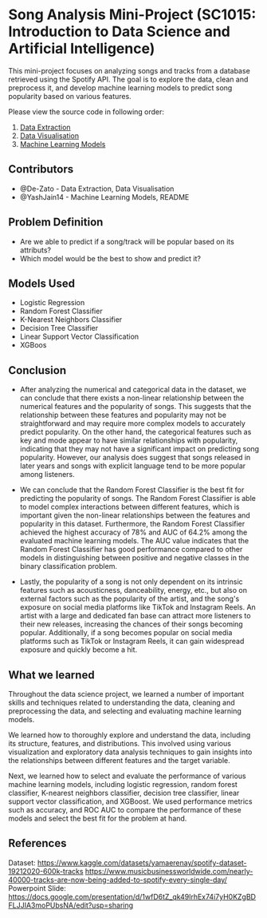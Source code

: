 # Song Analysis Mini-Project (SC1015: Introduction to Data Science and Artificial Intelligence)
This mini-project focuses on analyzing songs and tracks from a database retrieved using the Spotify API. The goal is to explore the data, clean and preprocess it, and develop machine learning models to predict song popularity based on various features.

Please view the source code in following order:

1. [Data Extraction](https://github.com/De-Zato/song-analysis/blob/main/data-extraction.ipynb)
2. [Data Visualisation](https://github.com/De-Zato/song-analysis/blob/main/data-visualisation.ipynb)
3. [Machine Learning Models](https://github.com/De-Zato/song-analysis/blob/main/MachineLearningModels.ipynb)

## Contributors
- @De-Zato - Data Extraction, Data Visualisation
- @YashJain14 - Machine Learning Models, README

## Problem Definition
- Are we able to predict if a song/track will be popular based on its attributs?
- Which model would be the best to show and predict it?

## Models Used
- Logistic Regression
- Random Forest Classifier
- K-Nearest Neighbors Classifier
- Decision Tree Classifier
- Linear Support Vector Classification
- XGBoos

## Conclusion
- After analyzing the numerical and categorical data in the dataset, we can conclude that there exists a non-linear relationship between the numerical features and the popularity of songs. This suggests that the relationship between these features and popularity may not be straightforward and may require more complex models to accurately predict popularity.
On the other hand, the categorical features such as key and mode appear to have similar relationships with popularity, indicating that they may not have a significant impact on predicting song popularity.
However, our analysis does suggest that songs released in later years and songs with explicit language tend to be more popular among listeners.

- We can conclude that the Random Forest Classifier is the best fit for predicting the popularity of songs. The Random Forest Classifier is able to model complex interactions between different features, which is important given the non-linear relationships between the features and popularity in this dataset. Furthermore, the Random Forest Classifier achieved the highest accuracy of 78% and AUC of 64.2% among the evaluated machine learning models. The AUC value indicates that the Random Forest Classifier has good performance compared to other models in distinguishing between positive and negative classes in the binary classification problem.

- Lastly, the popularity of a song is not only dependent on its intrinsic features such as acousticness, danceability, energy, etc., but also on external factors such as the popularity of the artist, and the song's exposure on social media platforms like TikTok and Instagram Reels. An artist with a large and dedicated fan base can attract more listeners to their new releases, increasing the chances of their songs becoming popular. Additionally, if a song becomes popular on social media platforms such as TikTok or Instagram Reels, it can gain widespread exposure and quickly become a hit.

## What we learned
Throughout the data science project, we learned a number of important skills and techniques related to understanding the data, cleaning and preprocessing the data, and selecting and evaluating machine learning models.

We learned how to thoroughly explore and understand the data, including its structure, features, and distributions. This involved using various visualization and exploratory data analysis techniques to gain insights into the relationships between different features and the target variable.

Next, we learned how to select and evaluate the performance of various machine learning models, including logistic regression, random forest classifier, K-nearest neighbors classifier, decision tree classifier, linear support vector classification, and XGBoost. We used performance metrics such as accuracy, and ROC AUC to compare the performance of these models and select the best fit for the problem at hand.

## References
Dataset: https://www.kaggle.com/datasets/yamaerenay/spotify-dataset-19212020-600k-tracks
https://www.musicbusinessworldwide.com/nearly-40000-tracks-are-now-being-added-to-spotify-every-single-day/
Powerpoint Slide: https://docs.google.com/presentation/d/1wfD6tZ_qk49lrhEx74i7yH0KZgBDFLJJIA3moPUbsNA/edit?usp=sharing

